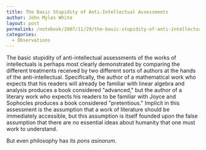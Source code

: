 ```yaml
---
title: The Basic Stupidity of Anti-Intellectual Assessments
author: John Myles White
layout: post
permalink: /notebook/2007/11/29/the-basic-stupidity-of-anti-intellectual-assessments/
categories:
  - Observations
---
```


The basic stupidity of anti-intellectual assessments of the works of intellectuals is perhaps most clearly demonstrated by comparing the different treatments received by two different sorts of authors at the hands of the anti-intellectual. Specifically, the author of a mathematical work who expects that his readers will already be familiar with linear algebra and analysis produces a book considered "advanced," but the author of a literary work who expects his readers to be familiar with Joyce and Sophocles produces a book considered "pretentious." Implicit in this assessment is the assumption that a work of literature should be immediately accessible, but this assumption is itself founded upon the false assumption that there are no essential ideas about humanity that one must work to understand.

But even philosophy has its *pons asinorum*.
